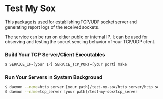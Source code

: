 # Test My Sox

This package is used for establishing TCP/UDP socket server and generating report logs of the received sockets.

The service can be run on either public or internal IP. It can be used for observing and testing the socket sending behavior of your TCP/UDP client.

### Build Your TCP Server/Client Executables

```sh
$ SERVICE_IP=[your IP] SERVICE_TCP_PORT=[your port] make
```

### Run Your Servers in System Background

```sh
$ daemon --name=http_server [your path]/test-my-sox/http_server/http_server.py
$ daemon --name=tcp_server [your path]/test-my-sox/tcp_server
```

